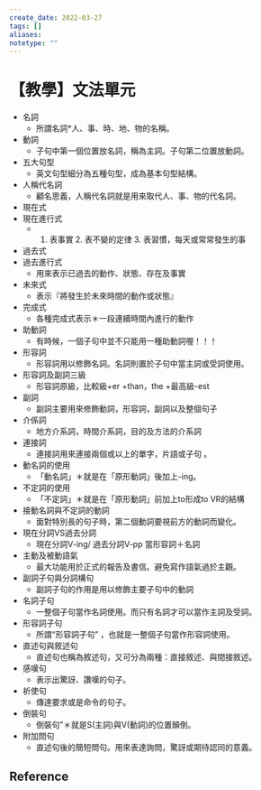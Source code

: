 ```yaml
---
create_date: 2022-03-27
tags: []	
aliases:
notetype: ""
---
```


# 【教學】文法單元


- 名詞
	- 所謂名詞*人、事、時、地、物的名稱。
- 動詞
	- 子句中第一個位置放名詞，稱為主詞。子句第二位置放動詞。
- 五大句型
	- 英文句型細分為五種句型，成為基本句型結構。
- 人稱代名詞
	- 顧名思義，人稱代名詞就是用來取代人、事、物的代名詞。
- 現在式
- 現在進行式
	- 1. 表事實 2. 表不變的定律 3. 表習慣，每天或常常發生的事
- 過去式
- 過去進行式
	- 用來表示已過去的動作、狀態、存在及事實
- 未來式
	- 表示『將發生於未來時間的動作或狀態』
- 完成式
	- 各種完成式表示＊一段連續時間內進行的動作
- 助動詞
	- 有時候，一個子句中並不只能用一種助動詞喔！！！
- 形容詞
	- 形容詞用以修飾名詞。名詞則置於子句中當主詞或受詞使用。
- 形容詞及副詞三級
	- 形容詞原級，比較級+er +than，the +最高級-est
- 副詞
	- 副詞主要用來修飾動詞，形容詞，副詞以及整個句子
- 介係詞
	- 地方介系詞，時間介系詞，目的及方法的介系詞
- 連接詞
	- 連接詞用來連接兩個或以上的單字，片語或子句 。
- 動名詞的使用
	- 「動名詞」＊就是在「原形動詞」後加上-ing。
- 不定詞的使用
	- 「不定詞」＊就是在「原形動詞」前加上to形成to VR的結構
- 接動名詞與不定詞的動詞
	- 面對特別長的句子時，第二個動詞要視前方的動詞而變化。
- 現在分詞VS過去分詞
	- 現在分詞V-ing/ 過去分詞V-pp 當形容詞＋名詞
- 主動及被動語氣
	- 最大功能用於正式的報告及書信。避免寫作語氣過於主觀。
- 副詞子句與分詞構句
	- 副詞子句的作用是用以修飾主要子句中的動詞
- 名詞子句
	- 一整個子句當作名詞使用。而只有名詞才可以當作主詞及受詞。
- 形容詞子句
	- 所謂“形容詞子句” ，也就是一整個子句當作形容詞使用。
- 直述句與敘述句
	- 直述句也稱為敘述句，又可分為兩種：直接敘述、與間接敘述。
- 感嘆句
	- 表示出驚訝、讚嘆的句子。
- 祈使句
	- 傳達要求或是命令的句子。
- 倒裝句
	- 倒裝句”＊就是S(主詞)與V(動詞)的位置顛倒。
- 附加問句
	- 直述句後的簡短問句。用來表達詢問，驚訝或期待認同的意義。

## Reference